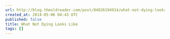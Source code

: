 ```yaml
---
url: http://blog.theoldreader.com/post/84826194914/what-not-dying-looks-like
created_at: 2014-05-06 04:43 UTC
published: false
title: What Not Dying Looks Like
tags: []
---
```



